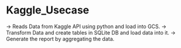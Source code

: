 # Kaggle_Usecase

-> Reads Data from Kaggle API using python and load into GCS.
-> Transform Data and create tables in SQLite DB and load data into it.
-> Generate the report by aggregating the data.

